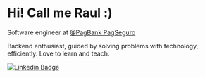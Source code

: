 # Hi! Call me Raul :)
Software engineer at [@PagBank PagSeguro](https://pagseguro.uol.com.br/conta-digital/conta-digital-gratis#rmcl)

Backend enthusiast, guided by solving problems with technology, efficiently.
Love to learn and teach.

[![Linkedin Badge](https://img.shields.io/badge/-LinkedIn-blue?style=flat-square&logo=Linkedin&logoColor=white&link=https://www.linkedin.com/in/raul-paes/)](https://www.linkedin.com/in/raul-paes/)
